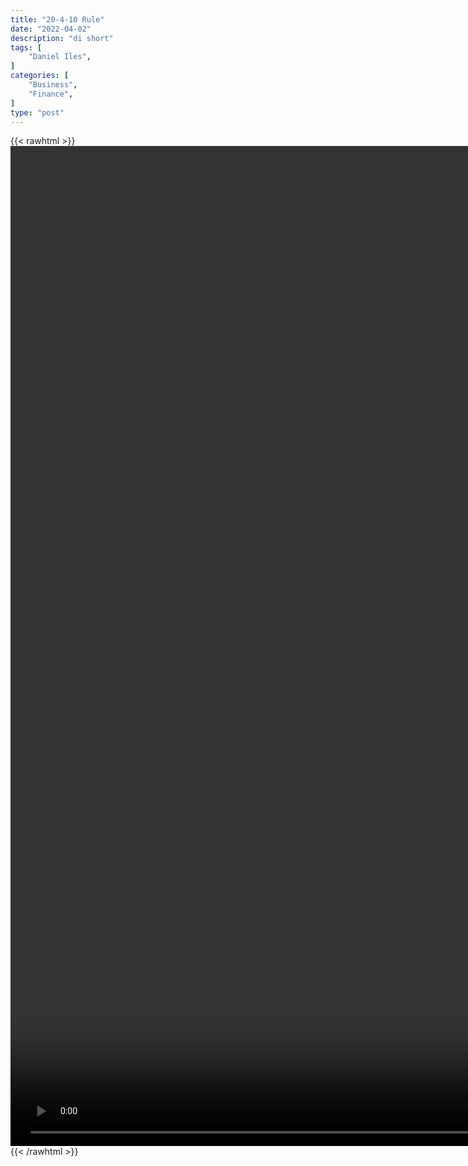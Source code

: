 ```yaml
---
title: "20-4-10 Rule"
date: "2022-04-02"
description: "di short"
tags: [
    "Daniel Iles",
]
categories: [
    "Business",
    "Finance",
]
type: "post"
---
```

{{< rawhtml >}}
    <video style="height:40vh;width:auto" overflow="hidden" controls>
        <source src="https://clips.dev00ps.com/Daniel%20Iles/Can%20You%20Actually%20Afford%20A%20Tesla%3F.mp4" type="video/mp4"> 
    </video>
{{< /rawhtml >}}